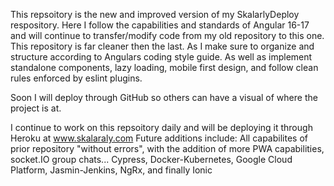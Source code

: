 This repsoitory is the new and improved version of my SkalarlyDeploy respository. Here I follow the capabilities and standards of Angular 16-17 and will continue to transfer/modify code from my old repository to this one. 
This repository is far cleaner then the last. As I make sure to organize and structure according to Angulars coding style guide. As well as implement standalone components, lazy loading, mobile first design,
and follow clean rules enforced by eslint plugins.

Soon I will deploy through GitHub so others can have a visual of where the project is at. 

I continue to work on this repsoitory daily and will be deploying it through Heroku at www.skalaraly.com
Future additions include:
  All capabilites of prior repository "without errors", with the addition of more PWA capabilities, socket.IO group chats...
  Cypress, Docker-Kubernetes, Google Cloud Platform, Jasmin-Jenkins, NgRx, and finally Ionic
